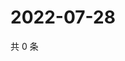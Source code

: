 # 2022-07-28

共 0 条

<!-- BEGIN WEIBO -->
<!-- 最后更新时间 Thu Jul 28 2022 20:37:21 GMT+0800 (China Standard Time) -->

<!-- END WEIBO -->
